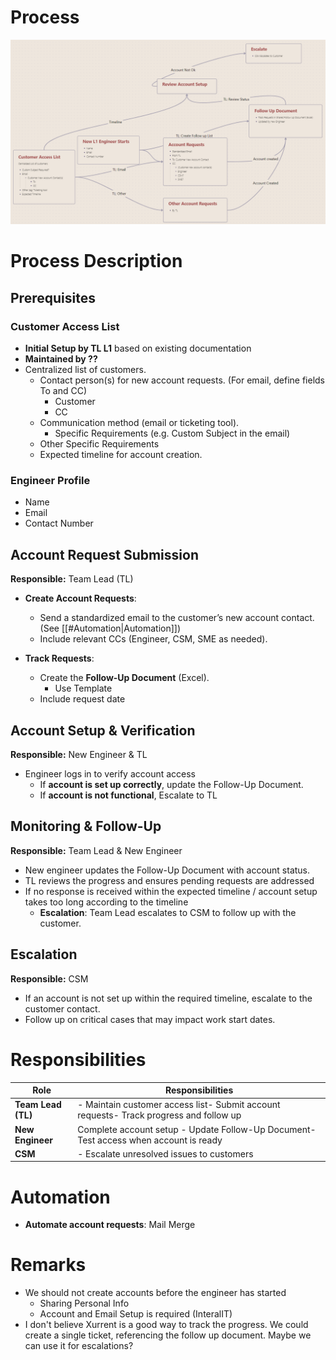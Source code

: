 
# Process
![img](Process.png)

# Process Description 

## Prerequisites
### Customer Access List
- **Initial Setup by TL L1** based on existing documentation
- **Maintained by ??**
- Centralized list of customers.    
    - Contact person(s) for new account requests. (For email, define fields To and CC)
	    - Customer
	    - CC
    - Communication method (email or ticketing tool).
	    - Specific Requirements (e.g. Custom Subject in the email)
	- Other Specific Requirements
    - Expected timeline for account creation.
        
### Engineer Profile

- Name
- Email
- Contact Number

## Account Request Submission

**Responsible:** Team Lead (TL)

- **Create Account Requests**:
    - Send a standardized email to the customer’s new account contact. (See [[#Automation|Automation]])
    - Include relevant CCs (Engineer, CSM, SME as needed).
        
- **Track Requests**:
    - Create the **Follow-Up Document** (Excel).
	    - Use Template
    - Include request date
        
## Account Setup & Verification

**Responsible:** New Engineer & TL
- Engineer logs in to verify account access
    - If **account is set up correctly**, update the Follow-Up Document.
    - If **account is not functional**, Escalate to TL

## Monitoring & Follow-Up

**Responsible:** Team Lead & New Engineer

- New engineer updates the Follow-Up Document with account status.
- TL reviews the progress and ensures pending requests are addressed
- If no response is received within the expected timeline / account setup takes too long according to the timeline    
    - **Escalation**: Team Lead escalates to CSM to follow up with the customer.
        

## Escalation

**Responsible:** CSM

- If an account is not set up within the required timeline, escalate to the customer contact.
- Follow up on critical cases that may impact work start dates.
    

# Responsibilities

| **Role**           | **Responsibilities**                                                                   |
| ------------------ | -------------------------------------------------------------------------------------- |
| **Team Lead (TL)** | - Maintain customer access list- Submit account requests- Track progress and follow up |
| **New Engineer**   | Complete account setup - Update Follow-Up Document- Test access when account is ready  |
| **CSM**            | - Escalate unresolved issues to customers                                              |


# Automation

- **Automate account requests**: Mail Merge    

# Remarks

- We should not create accounts before the engineer has started
	- Sharing Personal Info
	- Account and Email Setup is required (InteralIT)
- I don't believe Xurrent is a good way to track the progress. We could create a single ticket, referencing the follow up document. Maybe we can use it for escalations?
